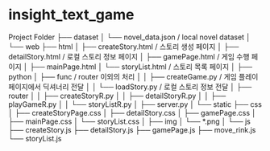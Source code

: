# insight_text_game

  Project Folder
  ├── dataset
  │   └── novel_data.json / local novel dataset
  │
  └── web
      ├── html
      │   ├── createStory.html / 스토리 생성 페이지
      │   ├── detailStory.html / 로컬 스토리 정보 페이지
      │   ├── gamePage.html / 게임 수행 페이지
      │   ├── mainPage.html
      │   └── storyList.html / 스토리 목록 페이지
      │
      ├── python
      │   ├── func / router 이외의 처리 
      │   │   ├── createGame.py / 게임 플레이 페이지에서 딕셔너리 전달
      │   │   └── loadStory.py / 로컬 스토리 정보 전달
      │   ├── router
      │   │   ├── createStoryR.py
      │   │   ├── detailStoryR.py
      │   │   ├── playGameR.py
      │   │   └── storyListR.py
      │   ├── server.py
      │
      └── static
          ├── css
          │   ├── createStoryPage.css 
          │   ├── detailStory.css
          │   ├── gamePage.css
          │   ├── mainPage.css
          │   └── storyList.css
          │
          ├── img
          │   └── *.png
          │
          └── js
              ├── createStory.js
              ├── detailStory.js
              ├── gamePage.js
              ├── move_rink.js
              └── storyList.js